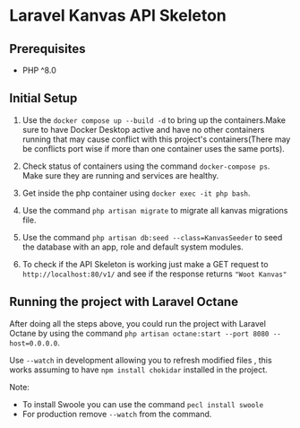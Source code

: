 # Laravel Kanvas API Skeleton

## Prerequisites

- PHP ^8.0

## Initial Setup

1. Use the ``docker compose up --build -d`` to bring up the containers.Make sure to have Docker Desktop active and have no other containers running that may cause conflict with this project's containers(There may be conflicts port wise if more than one container uses the same ports).

2. Check status of containers using the command ```docker-compose ps```. Make sure they are running and services are healthy.

3. Get inside the php container using ```docker exec -it php bash```.

4. Use the command ```php artisan migrate``` to migrate all kanvas migrations file.

5. Use the command ```php artisan db:seed --class=KanvasSeeder```  to seed the database with an app, role and default system modules.

6. To check if the API Skeleton is working just make a GET request to  ```http://localhost:80/v1/``` and see if the response returns ```"Woot Kanvas"```


## Running the project with Laravel Octane

After doing all the steps above, you could run the project with Laravel Octane by using the command ```php artisan octane:start --port 8080 --host=0.0.0.0```. 

Use `--watch` in development allowing you to refresh modified files , this works assuming to have `npm install chokidar` installed in the project.

Note: 
- To install Swoole you can use the command ```pecl install swoole``` 
- For production remove `--watch` from the command.
